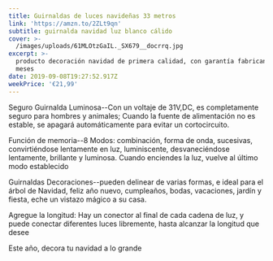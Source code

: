```yaml
---
title: Guirnaldas de luces navideñas 33 metros
link: 'https://amzn.to/2ZLt9qn'
subtitle: guirnalda navidad luz blanco cálido
cover: >-
  /images/uploads/61MLOtzGaIL._SX679__docrrq.jpg
excerpt: >-
  producto decoración navidad de primera calidad, con garantía fabricante 18
  meses
date: 2019-09-08T19:27:52.917Z
weekPrice: '€21,99'
---
```

Seguro Guirnalda Luminosa--Con un voltaje de 31V,DC, es completamente seguro para hombres y animales; Cuando la fuente de alimentación no es estable, se apagará automáticamente para evitar un cortocircuito.

Función de memoria--8 Modos: combinación, forma de onda, sucesivas, convirtiéndose lentamente en luz, luminiscente, desvaneciéndose lentamente, brillante y luminosa. Cuando enciendes la luz, vuelve al último modo establecido

Guirnaldas Decoraciones--pueden delinear de varias formas, e ideal para el árbol de Navidad, feliz año nuevo, cumpleaños, bodas, vacaciones, jardín y fiesta, eche un vistazo mágico a su casa.

Agregue la longitud: Hay un conector al final de cada cadena de luz, y puede conectar diferentes luces libremente, hasta alcanzar la longitud que desee

Este año, decora tu navidad a lo grande
